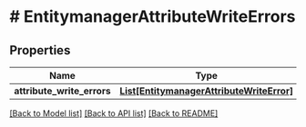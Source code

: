# # EntitymanagerAttributeWriteErrors


## Properties 


Name | Type | Description | Notes
------------ | ------------- | ------------- | -------------
**attribute_write_errors**| [**List[EntitymanagerAttributeWriteError]**](EntitymanagerAttributeWriteError.md) |   | [optional]


[[Back to Model list]](../../README.md#models) [[Back to API list]](../../README.md#endpoints) [[Back to README]](../../README.md)

